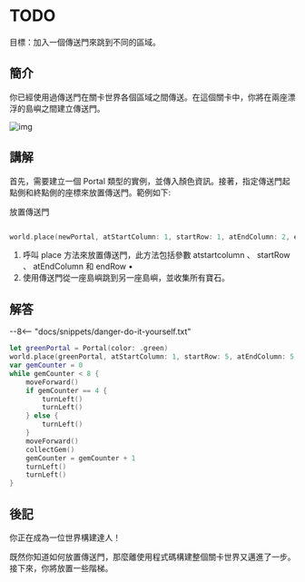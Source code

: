 # TODO

目標：加入一個傳送門來跳到不同的區域。

## 簡介

你已經使用過傳送門在關卡世界各個區域之間傳送。在這個關卡中，你將在兩座漂浮的島嶼之間建立傳送門。

![img](https://imagedelivery.net/cdkaXPuFls5qlrh3GM4hfA/ea6d4105-fbc5-4277-92c2-c9c5accb3700/public)

## 講解

首先，需要建立一個 Portal 類型的實例，並傳入顏色資訊。接著，指定傳送門起點側和終點側的座標來放置傳送門。範例如下:

放置傳送門
```swift linenums="1"

world.place(newPortal, atStartColumn: 1, startRow: 1, atEndColumn: 2, endRow: 2)
```
1. 呼叫 place 方法來放置傳送門，此方法包括參數 atstartcolumn 、 startRow 、 atEndColumn 和 endRow •
2. 使用傳送門從一座島嶼跳到另一座島嶼，並收集所有寶石。

## 解答

--8<-- "docs/snippets/danger-do-it-yourself.txt"

```swift linenums="1"
let greenPortal = Portal(color: .green)
world.place(greenPortal, atStartColumn: 1, startRow: 5, atEndColumn: 5, endRow: 1)
var gemCounter = 0
while gemCounter < 8 {
    moveForward()
    if gemCounter == 4 {
        turnLeft()
        turnLeft()
    } else {
        turnLeft()
    }
    moveForward()
    collectGem()
    gemCounter = gemCounter + 1
    turnLeft()
    turnLeft()
}
```

## 後記

你正在成為一位世界構建達人！

既然你知道如何放置傳送門，那麼離使用程式碼構建整個關卡世界又邁進了一步。接下來，你將放置一些階梯。 
